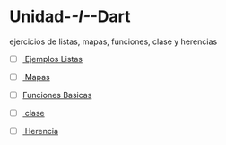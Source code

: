 # Unidad-_-I-_-Dart
ejercicios de listas, mapas, funciones, clase y herencias

- [ ] [ Ejemplos Listas ](https://dartpad.dev/55ec5c4b0d7273bc411f4048405d55fd)

- [ ] [ Mapas ](https://dartpad.dev/1d4c1640f67caa65048897cd9d23fb4b)

- [ ] [Funciones Basicas](https://dartpad.dev/9820acffd68c1d244224efdff245559d)

- [ ] [ clase ](https://dartpad.dartlang.org/476530aceef41d227639989dc5f6c822)
 
- [ ] [ Herencia](https://dartpad.dartlang.org/779460046d0b6fb1b69b479ccad7d17e)
